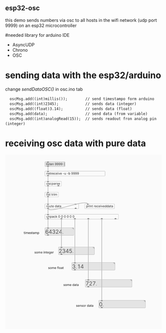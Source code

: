 esp32-osc
---------

this demo sends numbers via osc to all hosts in the wifi network (udp port 9999) on an esp32 microcontroller

#needed library for arduino IDE
- AsyncUDP
- Chrono
- OSC

# sending data with the esp32/arduino

change *sendDataOSC()* in osc.ino tab
```
  oscMsg.add((int)millis());        // send timestampo form arduino 
  oscMsg.add((int)2345);            // sends data (integer)
  oscMsg.add((float)3.14);          // sends data (float)
  oscMsg.add(data);                 // send data (from variable)
  oscMsg.add((int)analogRead(15));  // sends readout fron analog pin (integer)
  ```

# receiving osc data with pure data

![alt text](puredata_receive.png)
